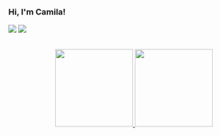 ### Hi, I'm Camila!
<div> 
  <a href="https://www.instagram.com/camilasonoda_/" target="_blank"><img src="https://img.shields.io/badge/-Instagram-%23E4405F?style=for-the-badge&logo=instagram&logoColor=white" target="_blank"></a>
  <a href="https://www.linkedin.com/in/camilasonoda" target="_blank"><img src="https://img.shields.io/badge/-LinkedIn-%230077B5?style=for-the-badge&logo=linkedin&logoColor=white" target="_blank"></a> 
</div>

##

<div align="center">
  <a href="https://github.com/csonodacamila">
  <img height="156em" src="https://github-readme-stats.vercel.app/api?username=csonodacamila&show_icons=true&theme=tokyonight&include_all_commits=true&count_private=true"/>
  <img height="156em" src="https://github-readme-stats.vercel.app/api/top-langs/?username=csonodacamila&layout=compact&langs_count=7&theme=tokyonight"/>
</div>
